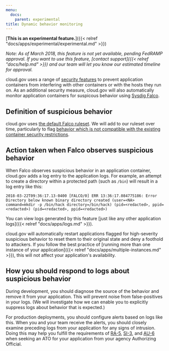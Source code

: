```yaml
---
menu:
  docs:
    parent: experimental
title: Dynamic behavior monitoring
---
```


[**This is an experimental feature.**]({{< relref "docs/apps/experimental/experimental.md" >}})

_Note: As of March 2018, this feature is not yet available, pending FedRAMP approval. If you want to use this feature, [contact support]({{< relref "docs/help.md" >}}) and our team will let you know our estimated timeline for approval._

cloud.gov uses a range of [security features](https://docs.cloudfoundry.org/concepts/container-security.html) to prevent application containers from interfering with other containers or with the hosts they run on. As an additional security measure, cloud.gov will also automatically monitor application containers for suspicous behavior using [Sysdig Falco](https://sysdig.com/opensource/falco/).

## Definition of suspicious behavior

cloud.gov uses [the default Falco ruleset](https://github.com/draios/falco/blob/dev/rules/falco_rules.yaml). We will add to our ruleset over time, particularly to flag [behavior which is not compatible with the existing container security restrictions](https://docs.cloudfoundry.org/concepts/container-security.html#hardening).

## Action taken when Falco observes suspicious behavior

When Falco observes suspicious behavior in an application container, cloud.gov adds a log entry to the application logs. For example, an attempt to create a directory within a protected path (such as `/bin`) will result in a log entry like this:

```
2018-03-22T09:36:17.13-0400 [FALCO/0] ERR 13:36:17.084775186: Error Directory below known binary directory created (user=<NA> command=mkdir -p /bin/hack directory=/bin/hack) (pid=<redacted>, ppid=<redacted>) (pid=<redacted>, ppid=<redacted>)
```

You can view logs generated by this feature [just like any other application logs]({{< relref "docs/apps/logs.md" >}}).

cloud.gov will automatically restart applications flagged for high-severity suspicious behavior to reset them to their original state and deny a foothold to attackers. If you follow the best practice of [running more than one instance of your application]({{< relref "docs/apps/multiple-instances.md" >}}), this will not affect your application's availability.

## How you should respond to logs about suspicious behavior

During development, you should diagnose the source of the behavior and remove it from your application. This will prevent noise from false-positives in your logs. (We will investigate how we can enable you to explicitly suppress logs about behavior that is expected.)

For production deployments, you should configure alerts based on logs like this. When you and your team receive the alerts, you should closely examine preceding logs from your application for any signs of intrusion. Doing this may help you fulfill the requirements of [RA-5](https://nvd.nist.gov/800-53/Rev4/control/RA-5), [SI-3](https://nvd.nist.gov/800-53/Rev4/control/SI-3), and [AU-6](https://nvd.nist.gov/800-53/Rev4/control/AU-6) when seeking an ATO for your application from your agency Authorizing Official.
